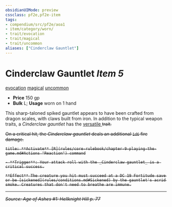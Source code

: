 ```yaml
---
obsidianUIMode: preview
cssclass: pf2e,pf2e-item
tags:
- compendium/src/pf2e/aoa1
- item/category/worn/
- trait/evocation
- trait/magical
- trait/uncommon
aliases: ["Cinderclaw Gauntlet"]
---
```

# Cinderclaw Gauntlet *Item 5*  
[evocation](evocation.md "Evocation School Trait")  [magical](magical.md "Magical Item Trait")  [uncommon](uncommon.md "Uncommon Rarity Trait")  

- **Price** 150 gp
- **Bulk** L; **Usage** worn on 1 hand

This sharp-taloned spiked gauntlet appears to have been crafted from dragon scales, with claws built from iron. In addition to the typical weapon traits, a _Cinderclaw gauntlet_ has the [versatile <s>](rules/traits/versatile-s.md "Versatile Weapon Trait") trait.

On a critical hit, the _Cinderclaw gauntlet_ deals an additional `1d6` fire damage.

```ad-embed-ability
title: **Activate** [R](rules/core-rulebook/chapter-9-playing-the-game.md#Actions "Reaction") command

- **Trigger**: Your attack roll with the _Cinderclaw gauntlet_ is a critical success.

**Effect** The creature you hit must succeed at a DC 19 Fortitude save or be [sickened](rules/conditions.md#Sickened) by the gauntlet's acrid smoke. Creatures that don't need to breathe are immune.
```


---
*Source: Age of Ashes #1: Hellknight Hill p. 77*